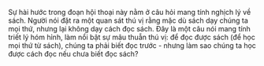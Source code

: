 Sự hài hước trong đoạn hội thoại này nằm ở câu hỏi mang tính nghịch lý về sách. Người nói đặt ra một quan sát thú vị rằng mặc dù sách dạy chúng ta mọi thứ, nhưng lại không dạy cách đọc sách. Đây là một câu nói mang tính triết lý hóm hỉnh, làm nổi bật sự mâu thuẫn thú vị: để đọc được sách (để học mọi thứ từ sách), chúng ta phải biết đọc trước - nhưng làm sao chúng ta học được cách đọc nếu chưa biết đọc sách?
